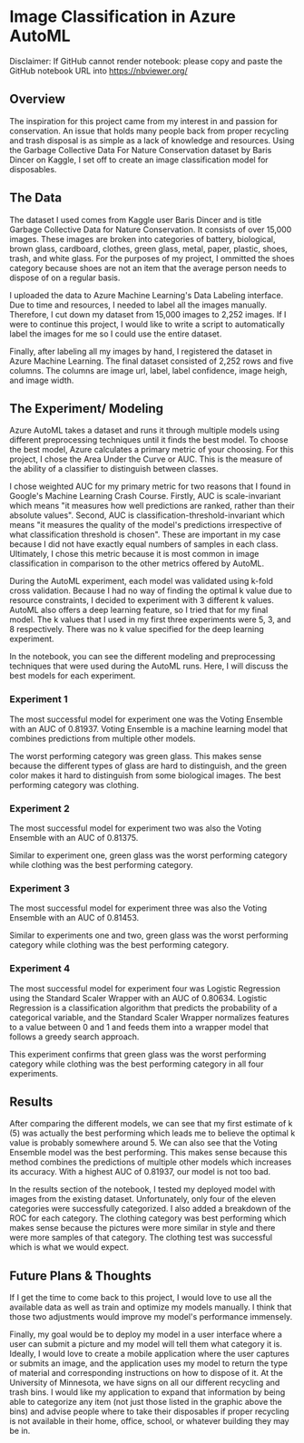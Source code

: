 # Image Classification in Azure AutoML
Disclaimer: If GitHub cannot render notebook: please copy and paste the GitHub notebook URL into https://nbviewer.org/

## Overview
The inspiration for this project came from my interest in and passion for conservation. An issue that holds many people back from proper recycling and trash disposal is as simple as a lack of knowledge and resources. Using the Garbage Collective Data For Nature Conservation dataset by Baris Dincer on Kaggle, I set off to create an image classification model for disposables.

## The Data
The dataset I used comes from Kaggle user Baris Dincer and is title Garbage Collective Data for Nature Conservation. It consists of over 15,000 images. These images are broken into categories of battery, biological, brown glass, cardboard, clothes, green glass, metal, paper, plastic, shoes, trash, and white glass. For the purposes of my project, I ommitted the shoes category because shoes are not an item that the average person needs to dispose of on a regular basis.

I uploaded the data to Azure Machine Learning's Data Labeling interface. Due to time and resources, I needed to label all the images manually. Therefore, I cut down my dataset from 15,000 images to 2,252 images. If I were to continue this project, I would like to write a script to automatically label the images for me so I could use the entire dataset.

Finally, after labeling all my images by hand, I registered the dataset in Azure Machine Learning. The final dataset consisted of 2,252 rows and five columns. The columns are image url, label, label confidence, image heigh, and image width.

## The Experiment/ Modeling
Azure AutoML takes a dataset and runs it through multiple models using different preprocessing techniques until it finds the best model. To choose the best model, Azure calculates a primary metric of your choosing. For this project, I chose the Area Under the Curve or AUC. This is the measure of the ability of a classifier to distinguish between classes. 

I chose weighted AUC for my primary metric for two reasons that I found in Google's Machine Learning Crash Course. Firstly, AUC is scale-invariant which means "it measures how well predictions are ranked, rather than their absolute values". Second, AUC is classification-threshold-invariant which means "it measures the quality of the model's predictions irrespective of what classification threshold is chosen". These are important in my case because I did not have exactly equal numbers of samples in each class. Ultimately, I chose this metric because it is most common in image classification in comparison to the other metrics offered by AutoML.

During the AutoML experiment, each model was validated using k-fold cross validation. Because I had no way of finding the optimal k value due to resource constraints, I decided to experiment with 3 different k values. AutoML also offers a deep learning feature, so I tried that for my final model. The k values that I used in my first three experiments were 5, 3, and 8 respectively. There was no k value specified for the deep learning experiment.

In the notebook, you can see the different modeling and preprocessing techniques that were used during the AutoML runs. Here, I will discuss the best models for each experiment.

### Experiment 1
The most successful model for experiment one was the Voting Ensemble with an AUC of 0.81937. Voting Ensemble is a machine learning model that combines predictions from multiple other models.

The worst performing category was green glass. This makes sense because the different types of glass are hard to distinguish, and the green color makes it hard to distinguish from some biological images. The best performing category was clothing.

### Experiment 2
The most successful model for experiment two was also the Voting Ensemble with an AUC of 0.81375.

Similar to experiment one, green glass was the worst performing category while clothing was the best performing category.

### Experiment 3
The most successful model for experiment three was also the Voting Ensemble with an AUC of 0.81453.

Similar to experiments one and two, green glass was the worst performing category while clothing was the best performing category.

### Experiment 4
The most successful model for experiment four was Logistic Regression using the Standard Scaler Wrapper with an AUC of 0.80634. Logistic Regression is a classification algorithm that predicts the probability of a categorical variable, and the Standard Scaler Wrapper normalizes features to a value between 0 and 1 and feeds them into a wrapper model that follows a greedy search approach.

This experiment confirms that green glass was the worst performing category while clothing was the best performing category in all four experiments.

## Results
After comparing the different models, we can see that my first estimate of k (5) was actually the best performing which leads me to believe the optimal k value is probably somewhere around 5. We can also see that the Voting Ensemble model was the best performing. This makes sense because this method combines the predictions of multiple other models which increases its accuracy. With a highest AUC of 0.81937, our model is not too bad.

In the results section of the notebook, I tested my deployed model with images from the existing dataset. Unfortunately, only four of the eleven categories were successfully categorized. I also added a breakdown of the ROC for each category. The clothing category was best performing which makes sense because the pictures were more similar in style and there were more samples of that category. The clothing test was successful which is what we would expect.

## Future Plans & Thoughts
If I get the time to come back to this project, I would love to use all the available data as well as train and optimize my models manually. I think that those two adjustments would improve my model's performance immensely. 

Finally, my goal would be to deploy my model in a user interface where a user can submit a picture and my model will tell them what category it is. Ideally, I would love to create a mobile application where the user captures or submits an image, and the application uses my model to return the type of material and corresponding instructions on how to dispose of it. At the University of Minnesota, we have signs on all our different recycling and trash bins. I would like my application to expand that information by being able to categorize any item (not just those listed in the graphic above the bins) and advise people where to take their disposables if proper recycling is not available in their home, office, school, or whatever building they may be in.